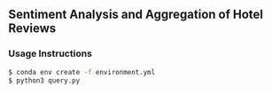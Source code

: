 ## Sentiment Analysis and Aggregation of Hotel Reviews

### Usage Instructions
```bash
$ conda env create -f environment.yml
$ python3 query.py
```
